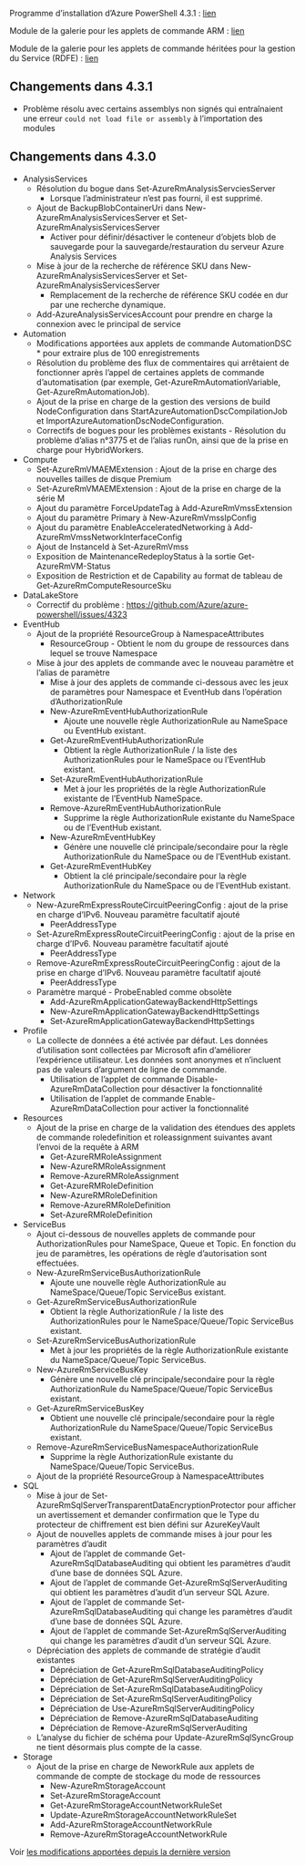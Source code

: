 Programme d’installation d’Azure PowerShell 4.3.1 : [lien](https://github.com/Azure/azure-powershell/releases/download/v4.3.1-August2017/azure-powershell.4.3.1.msi)

Module de la galerie pour les applets de commande ARM : [lien](https://www.powershellgallery.com/packages/AzureRM/4.3.1)

Module de la galerie pour les applets de commande héritées pour la gestion du Service (RDFE) : [lien](https://www.powershellgallery.com/packages/Azure/4.3.1)

## <a name="changes-in-431"></a>Changements dans 4.3.1

- Problème résolu avec certains assemblys non signés qui entraînaient une erreur `could not load file or assembly` à l’importation des modules

## <a name="changes-in-430"></a>Changements dans 4.3.0

* AnalysisServices
    * Résolution du bogue dans Set-AzureRmAnalysisServciesServer
        - Lorsque l’administrateur n’est pas fourni, il est supprimé.
    * Ajout de BackupBlobContainerUri dans New-AzureRmAnalysisServicesServer et Set-AzureRmAnalysisServicesServer
        - Activer pour définir/désactiver le conteneur d’objets blob de sauvegarde pour la sauvegarde/restauration du serveur Azure Analysis Services
    * Mise à jour de la recherche de référence SKU dans New-AzureRmAnalysisServicesServer et Set-AzureRmAnalysisServicesServer
        - Remplacement de la recherche de référence SKU codée en dur par une recherche dynamique.
    * Add-AzureAnalysisServicesAccount pour prendre en charge la connexion avec le principal de service
* Automation
    * Modifications apportées aux applets de commande AutomationDSC * pour extraire plus de 100 enregistrements
    * Résolution du problème des flux de commentaires qui arrêtaient de fonctionner après l’appel de certaines applets de commande d’automatisation (par exemple, Get-AzureRmAutomationVariable, Get-AzureRmAutomationJob).
    * Ajout de la prise en charge de la gestion des versions de build NodeConfiguration dans StartAzureAutomationDscCompilationJob et ImportAzureAutomationDscNodeConfiguration.
    * Correctifs de bogues pour les problèmes existants - Résolution du problème d’alias n°3775 et de l’alias runOn, ainsi que de la prise en charge pour HybridWorkers.
* Compute
    * Set-AzureRmVMAEMExtension : Ajout de la prise en charge des nouvelles tailles de disque Premium
    * Set-AzureRmVMAEMExtension : Ajout de la prise en charge de la série M
    * Ajout du paramètre ForceUpdateTag à Add-AzureRmVmssExtension
    * Ajout du paramètre Primary à New-AzureRmVmssIpConfig
    * Ajout du paramètre EnableAcceleratedNetworking à Add-AzureRmVmssNetworkInterfaceConfig
    * Ajout de InstanceId à Set-AzureRmVmss
    * Exposition de MaintenanceRedeployStatus à la sortie Get-AzureRmVM-Status
    * Exposition de Restriction et de Capability au format de tableau de Get-AzureRmComputeResourceSku
* DataLakeStore
    * Correctif du problème : https://github.com/Azure/azure-powershell/issues/4323
* EventHub
    * Ajout de la propriété ResourceGroup à NamespaceAttributes
        - ResourceGroup - Obtient le nom du groupe de ressources dans lequel se trouve Namespace
    * Mise à jour des applets de commande avec le nouveau paramètre et l’alias de paramètre
        - Mise à jour des applets de commande ci-dessous avec les jeux de paramètres pour Namespace et EventHub dans l’opération d’AuthorizationRule
        - New-AzureRmEventHubAuthorizationRule
            + Ajoute une nouvelle règle AuthorizationRule au NameSpace ou EventHub existant.
        - Get-AzureRmEventHubAuthorizationRule
            + Obtient la règle AuthorizationRule / la liste des AuthorizationRules pour le NameSpace ou l’EventHub existant.
        - Set-AzureRmEventHubAuthorizationRule
            + Met à jour les propriétés de la règle AuthorizationRule existante de l’EventHub NameSpace.
        - Remove-AzureRmEventHubAuthorizationRule
            + Supprime la règle AuthorizationRule existante du NameSpace ou de l’EventHub existant.
        - New-AzureRmEventHubKey
            + Génère une nouvelle clé principale/secondaire pour la règle AuthorizationRule du NameSpace ou de l’EventHub existant.
        - Get-AzureRmEventHubKey
            + Obtient la clé principale/secondaire pour la règle AuthorizationRule du NameSpace ou de l’EventHub existant.
* Network
    * New-AzureRmExpressRouteCircuitPeeringConfig : ajout de la prise en charge d’IPv6. Nouveau paramètre facultatif ajouté
        - PeerAddressType
    * Set-AzureRmExpressRouteCircuitPeeringConfig : ajout de la prise en charge d’IPv6. Nouveau paramètre facultatif ajouté
        - PeerAddressType
    * Remove-AzureRmExpressRouteCircuitPeeringConfig : ajout de la prise en charge d’IPv6. Nouveau paramètre facultatif ajouté
        - PeerAddressType
    * Paramètre marqué - ProbeEnabled comme obsolète
        - Add-AzureRmApplicationGatewayBackendHttpSettings
        - New-AzureRmApplicationGatewayBackendHttpSettings
        - Set-AzureRmApplicationGatewayBackendHttpSettings
* Profile
    * La collecte de données a été activée par défaut. Les données d’utilisation sont collectées par Microsoft afin d’améliorer l’expérience utilisateur. Les données sont anonymes et n’incluent pas de valeurs d’argument de ligne de commande.
        - Utilisation de l’applet de commande Disable-AzureRmDataCollection pour désactiver la fonctionnalité
        - Utilisation de l’applet de commande Enable-AzureRmDataCollection pour activer la fonctionnalité
* Resources
    * Ajout de la prise en charge de la validation des étendues des applets de commande roledefinition et roleassignment suivantes avant l’envoi de la requête à ARM
        - Get-AzureRMRoleAssignment
        - New-AzureRMRoleAssignment
        - Remove-AzureRMRoleAssignment
        - Get-AzureRMRoleDefinition
        - New-AzureRMRoleDefinition
        - Remove-AzureRMRoleDefinition
        - Set-AzureRMRoleDefinition
* ServiceBus
    * Ajout ci-dessous de nouvelles applets de commande pour AuthorizationRules pour NameSpace, Queue et Topic. En fonction du jeu de paramètres, les opérations de règle d’autorisation sont effectuées.
     - New-AzureRmServiceBusAuthorizationRule
       - Ajoute une nouvelle règle AuthorizationRule au NameSpace/Queue/Topic ServiceBus existant.
     - Get-AzureRmServiceBusAuthorizationRule
       - Obtient la règle AuthorizationRule / la liste des AuthorizationRules pour le NameSpace/Queue/Topic ServiceBus existant.
     - Set-AzureRmServiceBusAuthorizationRule
       - Met à jour les propriétés de la règle AuthorizationRule existante du NameSpace/Queue/Topic ServiceBus.
     - New-AzureRmServiceBusKey
       - Génère une nouvelle clé principale/secondaire pour la règle AuthorizationRule du NameSpace/Queue/Topic ServiceBus existant.
     - Get-AzureRmServiceBusKey
       - Obtient une nouvelle clé principale/secondaire pour la règle AuthorizationRule du NameSpace/Queue/Topic ServiceBus existant.
     - Remove-AzureRmServiceBusNamespaceAuthorizationRule
       - Supprime la règle AuthorizationRule existante du NameSpace/Queue/Topic ServiceBus.
    * Ajout de la propriété ResourceGroup à NamespaceAttributes
* SQL
    * Mise à jour de Set-AzureRmSqlServerTransparentDataEncryptionProtector pour afficher un avertissement et demander confirmation que le Type du protecteur de chiffrement est bien défini sur AzureKeyVault
    * Ajout de nouvelles applets de commande mises à jour pour les paramètres d’audit
        - Ajout de l’applet de commande Get-AzureRmSqlDatabaseAuditing qui obtient les paramètres d’audit d’une base de données SQL Azure.
        - Ajout de l’applet de commande Get-AzureRmSqlServerAuditing qui obtient les paramètres d’audit d’un serveur SQL Azure.
        - Ajout de l’applet de commande Set-AzureRmSqlDatabaseAuditing qui change les paramètres d’audit d’une base de données SQL Azure.
        - Ajout de l’applet de commande Set-AzureRmSqlServerAuditing qui change les paramètres d’audit d’un serveur SQL Azure.
    * Dépréciation des applets de commande de stratégie d’audit existantes
        - Dépréciation de Get-AzureRmSqlDatabaseAuditingPolicy
        - Dépréciation de Get-AzureRmSqlServerAuditingPolicy
        - Dépréciation de Set-AzureRmSqlDatabaseAuditingPolicy
        - Dépréciation de Set-AzureRmSqlServerAuditingPolicy
        - Dépréciation de Use-AzureRmSqlServerAuditingPolicy
        - Dépréciation de Remove-AzureRmSqlDatabaseAuditing
        - Dépréciation de Remove-AzureRmSqlServerAuditing
    * L’analyse du fichier de schéma pour Update-AzureRmSqlSyncGroup ne tient désormais plus compte de la casse.
* Storage
    * Ajout de la prise en charge de NeworkRule aux applets de commande de compte de stockage du mode de ressources
        - New-AzureRmStorageAccount
        - Set-AzureRmStorageAccount
        - Get-AzureRmStorageAccountNetworkRuleSet
        - Update-AzureRmStorageAccountNetworkRuleSet
        - Add-AzureRmStorageAccountNetworkRule
        - Remove-AzureRmStorageAccountNetworkRule

Voir [les modifications apportées depuis la dernière version](https://github.com/Azure/azure-powershell/compare/v4.2.1-July2017...v4.3.1-August2017)
